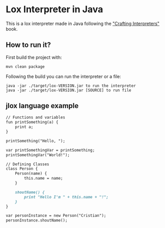 # Lox Interpreter in Java
This is a lox interpreter made in Java following the ["Crafting Interpreters"](https://craftinginterpreters.com) book.

## How to run it?

First build the project with: <br/>
```markdown
mvn clean package
```

Following the build you can run the interpreter or a file: <br/>
```
java -jar ./target/lox-VERSION.jar to run the interpreter
java -jar ./target/lox-VERSION.jar [SOURCE] to run file
```

## jlox language example
```markdown
// Functions and variables
fun printSomething(a) {
    print a;
}

printSomething("Hello, ");

var printSomethingVar = printSomething;
printSomethingVar("World!");

// Defining Classes
class Person {
    Person(name) {
        this.name = name;
    }

    shoutName() {
        print "Hello I'm " + this.name + "!";
    }
}

var personInstance = new Person("Cristian");
personInstance.shoutName();
```
